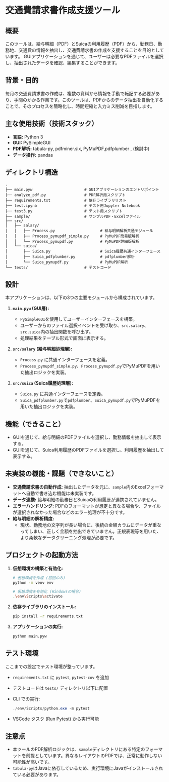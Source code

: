# 交通費請求書作成支援ツール

## 概要

このツールは、給与明細（PDF）とSuicaの利用履歴（PDF）から、勤務日、勤務地、交通費の情報を抽出し、交通費請求書の作成を支援することを目的としています。
GUIアプリケーションを通じて、ユーザーは必要なPDFファイルを選択し、抽出されたデータを確認、編集することができます。

## 背景・目的

毎月の交通費請求書の作成は、複数の資料から情報を手動で転記する必要があり、手間のかかる作業です。このツールは、PDFからのデータ抽出を自動化することで、そのプロセスを簡略化し、時間短縮と入力ミス削減を目指します。

## 主な使用技術（技術スタック）

- **言語:** Python 3
- **GUI:** PySimpleGUI
- **PDF解析:** tabula-py, pdfminer.six, PyMuPDF,pdfplumber , (検討中)
- **データ操作:** pandas

## ディレクトリ構造

```
.
├── main.pyw                       # GUIアプリケーションのエントリポイント
├── analyze_pdf.py                 # PDF解析用スクリプト
├── requirements.txt               # 依存ライブラリリスト
├── test.ipynb                     # テスト用Jupyter Notebook
├── test3.py                       # テスト用スクリプト
├── sample/                        # サンプルPDF・Excelファイル
├── src/
│   ├── salary/
│   │   ├── Process.py                    # 給与明細解析共通モジュール
│   │   ├── Process_pymupdf_simple.py     # PyMuPDF簡易版解析
│   │   └── Process_pymupdf.py            # PyMuPDF詳細版解析
│   └── suica/
│       ├── Suica.py                      # Suica履歴共通インターフェース
│       ├── Suica_pdfplumber.py           # pdfplumber解析
│       └── Suica_pymupdf.py              # PyMuPDF解析
└── tests/                         # テストコード
```

## 設計

本アプリケーションは、以下の3つの主要モジュールから構成されています。

1. **`main.pyw` (GUI層):**
   - `PySimpleGUI`を使用してユーザーインターフェースを構築。
   - ユーザーからのファイル選択イベントを受け取り、`src.salary`、`src.suica`内の抽出関数を呼び出す。
   - 処理結果をテーブル形式で画面に表示する。

2. **`src/salary` (給与明細処理層):**
   - `Process.py` に共通インターフェースを定義。
   - `Process_pymupdf_simple.py`、`Process_pymupdf.py`でPyMuPDFを用いた抽出ロジックを実装。

3. **`src/suica` (Suica履歴処理層):**
   - `Suica.py` に共通インターフェースを定義。
   - `Suica_pdfplumber.py`で`pdfplumber`、`Suica_pymupdf.py`でPyMuPDFを用いた抽出ロジックを実装。

## 機能（できること）

-   GUIを通じて、給与明細のPDFファイルを選択し、勤務情報を抽出して表示する。
-   GUIを通じて、Suica利用履歴のPDFファイルを選択し、利用履歴を抽出して表示する。

## 未実装の機能・課題（できないこと）

-   **交通費請求書の自動作成:** 抽出したデータを元に、`sample`内のExcelフォーマットへ自動で書き込む機能は未実装です。
-   **データ連携:** 給与明細の勤務日とSuicaの利用履歴が連携されていません。
-   **エラーハンドリング:** PDFのフォーマットが想定と異なる場合や、ファイルが選択されなかった場合などのエラー処理が不十分です。
-   **給与明細の解析精度:**
    -   現状、勤務地の文字列が長い場合に、後続の金額カラムにデータが重なってしまい、正しく金額を抽出できていません。正規表現等を用いた、より柔軟なデータクリーニング処理が必要です。

## プロジェクトの起動方法

1.  **仮想環境の構築と有効化:**
    ```bash
    # 仮想環境を作成 (初回のみ)
    python -m venv env

    # 仮想環境を有効化 (Windowsの場合)
    .\env\Scripts\activate
    ```

2.  **依存ライブラリのインストール:**
    ```bash
    pip install -r requirements.txt
    ```

3.  **アプリケーションの実行:**
    ```bash
    python main.pyw
    ```

## テスト環境

ここまでの設定でテスト環境が整っています。

- `requirements.txt` に `pytest`, `pytest-cov` を追加
- テストコードは `tests/` ディレクトリ以下に配置
- CLI での実行:

  ```powershell
  ./env/Scripts/python.exe -m pytest
  ```

- VSCode タスク (Run Pytest) から実行可能

## 注意点

-   本ツールのPDF解析ロジックは、`sample`ディレクトリにある特定のフォーマットを前提としています。異なるレイアウトのPDFでは、正常に動作しない可能性が高いです。
-   `tabula-py`はJavaに依存しているため、実行環境にJavaがインストールされている必要があります。